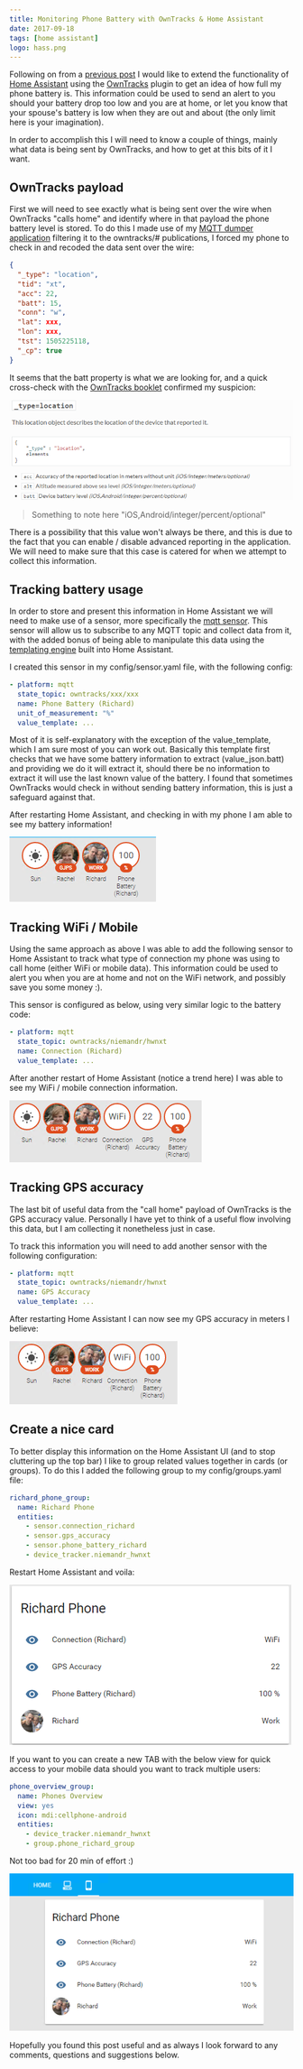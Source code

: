 ```yaml
---
title: Monitoring Phone Battery with OwnTracks & Home Assistant
date: 2017-09-18
tags: [home assistant]
logo: hass.png
---
```


Following on from a [previous post](/blog/2017/2017-09-15/post/) I would like to extend the functionality of [Home Assistant](https://www.home-assistant.io/) using the [OwnTracks](https://www.home-assistant.io/integrations/owntracks/) plugin to get an idea of how full my phone battery is. This information could be used to send an alert to you should your battery drop too low and you are at home, or let you know that your spouse's battery is low when they are out and about (the only limit here is your imagination).

In order to accomplish this I will need to know a couple of things, mainly what data is being sent by OwnTracks, and how to get at this bits of it I want.

## OwnTracks payload

First we will need to see exactly what is being sent over the wire when OwnTracks "calls home" and identify where in that payload the phone battery level is stored. To do this I made use of my [MQTT dumper application](/blog/2017/2017-08-29/post/) filtering it to the owntracks/# publications, I forced my phone to check in and recoded the data sent over the wire:

```json
{
  "_type": "location",
  "tid": "xt",
  "acc": 22,
  "batt": 15,
  "conn": "w",
  "lat": xxx,
  "lon": xxx,
  "tst": 1505225118,
  "_cp": true
}
```

It seems that the batt property is what we are looking for, and a quick cross-check with the [OwnTracks booklet](https://owntracks.org/booklet/tech/json/) confirmed my suspicion:

<img src="./001.png" alt="" />

> Something to note here "iOS,Android/integer/percent/optional"

There is a possibility that this value won't always be there, and this is due to the fact that you can enable / disable advanced reporting in the application. We will need to make sure that this case is catered for when we attempt to collect this information.

## Tracking battery usage

In order to store and present this information in Home Assistant we will need to make use of a sensor, more specifically the [mqtt sensor](https://www.home-assistant.io/integrations/sensor.mqtt). This sensor will allow us to subscribe to any MQTT topic and collect data from it, with the added bonus of being able to manipulate this data using the [templating engine](https://www.home-assistant.io/docs/configuration/templating/) built into Home Assistant.

I created this sensor in my config/sensor.yaml file, with the following config:

```yaml
- platform: mqtt
  state_topic: owntracks/xxx/xxx
  name: Phone Battery (Richard)
  unit_of_measurement: "%"
  value_template: ...
```

Most of it is self-explanatory with the exception of the value_template, which I am sure most of you can work out. Basically this template first checks that we have some battery information to extract (value_json.batt) and providing we do it will extract it, should there be no information to extract it will use the last known value of the battery. I found that sometimes OwnTracks would check in without sending battery information, this is just a safeguard against that.

After restarting Home Assistant, and checking in with my phone I am able to see my battery information!

<img src="./002.png" alt="" />

## Tracking WiFi / Mobile

Using the same approach as above I was able to add the following sensor to Home Assistant to track what type of connection my phone was using to call home (either WiFi or mobile data). This information could be used to alert you when you are at home and not on the WiFi network, and possibly save you some money :).

This sensor is configured as below, using very similar logic to the battery code:

```yaml
- platform: mqtt
  state_topic: owntracks/niemandr/hwnxt
  name: Connection (Richard)
  value_template: ...
```

After another restart of Home Assistant (notice a trend here) I was able to see my WiFi / mobile connection information.

<img src="./003.png" alt="" />

## Tracking GPS accuracy

The last bit of useful data from the "call home" payload of OwnTracks is the GPS accuracy value. Personally I have yet to think of a useful flow involving this data, but I am collecting it nonetheless just in case.

To track this information you will need to add another sensor with the following configuration:

```yaml
- platform: mqtt
  state_topic: owntracks/niemandr/hwnxt
  name: GPS Accuracy
  value_template: ...
```

After restarting Home Assistant I can now see my GPS accuracy in meters I believe:

<img src="./004.png" alt="" />

## Create a nice card

To better display this information on the Home Assistant UI (and to stop cluttering up the top bar) I like to group related values together in cards (or groups). To do this I added the following group to my config/groups.yaml file:

```yaml
richard_phone_group:
  name: Richard Phone
  entities:
    - sensor.connection_richard
    - sensor.gps_accuracy
    - sensor.phone_battery_richard
    - device_tracker.niemandr_hwnxt
```

Restart Home Assistant and voila:

<img src="./005.png" alt="" />

If you want to you can create a new TAB with the below view for quick access to your mobile data should you want to track multiple users:

```yaml
phone_overview_group:
  name: Phones Overview
  view: yes
  icon: mdi:cellphone-android
  entities:
    - device_tracker.niemandr_hwnxt
    - group.phone_richard_group
```

Not too bad for 20 min of effort :)

<img src="./006.png" alt="" />

Hopefully you found this post useful and as always I look forward to any comments, questions and suggestions below.
